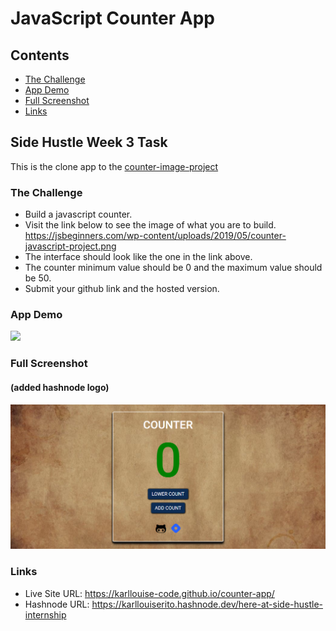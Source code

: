 # JavaScript Counter App

## Contents

- [The Challenge](#the-challenge)
- [App Demo](#app-demo)
- [Full Screenshot](#full-screenshot)
- [Links](#links)

## Side Hustle Week 3 Task

This is the clone app to the [counter-image-project](https://jsbeginners.com/wp-content/uploads/2019/05/counter-javascriptproject-.png)

### The Challenge

- Build a javascript counter.
- Visit the link below to see the image of what you are to build. <https://jsbeginners.com/wp-content/uploads/2019/05/counter-javascript-project.png>
- The interface should look like the one in the link above.
- The counter minimum value should be 0 and the maximum value should be 50.
- Submit your github link and the hosted version.

### App Demo

![](https://github.com/Karllouise-code/counter-app/blob/master/image/counter-app.gif)

### Full Screenshot 
#### (added hashnode logo)

![](https://github.com/Karllouise-code/counter-app/blob/master/image/counter-app.png)

### Links

- Live Site URL: <https://karllouise-code.github.io/counter-app/>
- Hashnode URL: <https://karllouiserito.hashnode.dev/here-at-side-hustle-internship>
